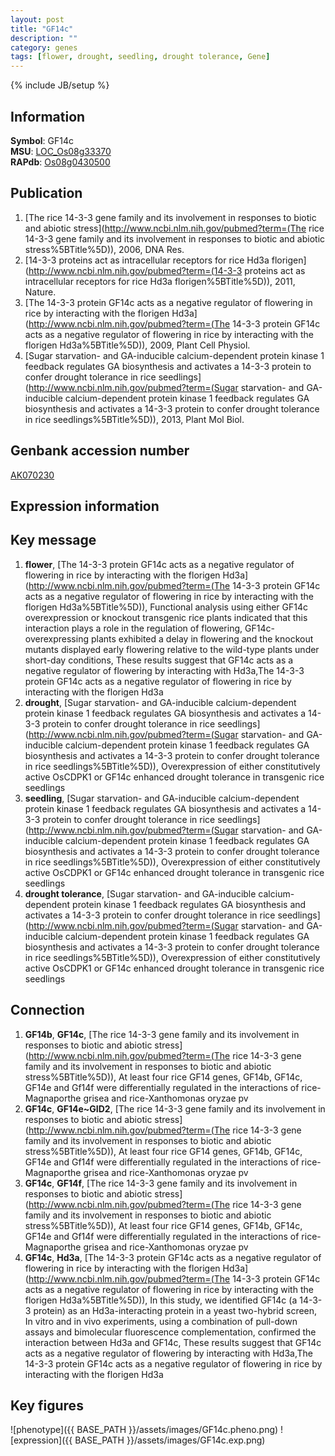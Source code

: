 ```yaml
---
layout: post
title: "GF14c"
description: ""
category: genes
tags: [flower, drought, seedling, drought tolerance, Gene]
---
```

{% include JB/setup %}

## Information
__Symbol__: GF14c  
__MSU__: [LOC_Os08g33370](http://rice.plantbiology.msu.edu/cgi-bin/ORF_infopage.cgi?orf=LOC_Os08g33370)  
__RAPdb__: [Os08g0430500](http://rapdb.dna.affrc.go.jp/viewer/gbrowse_details/irgsp1?name=Os08g0430500)  

## Publication
1. [The rice 14-3-3 gene family and its involvement in responses to biotic and abiotic stress](http://www.ncbi.nlm.nih.gov/pubmed?term=(The rice 14-3-3 gene family and its involvement in responses to biotic and abiotic stress%5BTitle%5D)), 2006, DNA Res.
2. [14-3-3 proteins act as intracellular receptors for rice Hd3a florigen](http://www.ncbi.nlm.nih.gov/pubmed?term=(14-3-3 proteins act as intracellular receptors for rice Hd3a florigen%5BTitle%5D)), 2011, Nature.
3. [The 14-3-3 protein GF14c acts as a negative regulator of flowering in rice by interacting with the florigen Hd3a](http://www.ncbi.nlm.nih.gov/pubmed?term=(The 14-3-3 protein GF14c acts as a negative regulator of flowering in rice by interacting with the florigen Hd3a%5BTitle%5D)), 2009, Plant Cell Physiol.
4. [Sugar starvation- and GA-inducible calcium-dependent protein kinase 1 feedback regulates GA biosynthesis and activates a 14-3-3 protein to confer drought tolerance in rice seedlings](http://www.ncbi.nlm.nih.gov/pubmed?term=(Sugar starvation- and GA-inducible calcium-dependent protein kinase 1 feedback regulates GA biosynthesis and activates a 14-3-3 protein to confer drought tolerance in rice seedlings%5BTitle%5D)), 2013, Plant Mol Biol.

## Genbank accession number
[AK070230](http://www.ncbi.nlm.nih.gov/nuccore/AK070230)

## Expression information

## Key message
1. __flower__, [The 14-3-3 protein GF14c acts as a negative regulator of flowering in rice by interacting with the florigen Hd3a](http://www.ncbi.nlm.nih.gov/pubmed?term=(The 14-3-3 protein GF14c acts as a negative regulator of flowering in rice by interacting with the florigen Hd3a%5BTitle%5D)),  Functional analysis using either GF14c overexpression or knockout transgenic rice plants indicated that this interaction plays a role in the regulation of flowering, GF14c-overexpressing plants exhibited a delay in flowering and the knockout mutants displayed early flowering relative to the wild-type plants under short-day conditions, These results suggest that GF14c acts as a negative regulator of flowering by interacting with Hd3a,The 14-3-3 protein GF14c acts as a negative regulator of flowering in rice by interacting with the florigen Hd3a
2. __drought__, [Sugar starvation- and GA-inducible calcium-dependent protein kinase 1 feedback regulates GA biosynthesis and activates a 14-3-3 protein to confer drought tolerance in rice seedlings](http://www.ncbi.nlm.nih.gov/pubmed?term=(Sugar starvation- and GA-inducible calcium-dependent protein kinase 1 feedback regulates GA biosynthesis and activates a 14-3-3 protein to confer drought tolerance in rice seedlings%5BTitle%5D)),  Overexpression of either constitutively active OsCDPK1 or GF14c enhanced drought tolerance in transgenic rice seedlings
3. __seedling__, [Sugar starvation- and GA-inducible calcium-dependent protein kinase 1 feedback regulates GA biosynthesis and activates a 14-3-3 protein to confer drought tolerance in rice seedlings](http://www.ncbi.nlm.nih.gov/pubmed?term=(Sugar starvation- and GA-inducible calcium-dependent protein kinase 1 feedback regulates GA biosynthesis and activates a 14-3-3 protein to confer drought tolerance in rice seedlings%5BTitle%5D)),  Overexpression of either constitutively active OsCDPK1 or GF14c enhanced drought tolerance in transgenic rice seedlings
4. __drought tolerance__, [Sugar starvation- and GA-inducible calcium-dependent protein kinase 1 feedback regulates GA biosynthesis and activates a 14-3-3 protein to confer drought tolerance in rice seedlings](http://www.ncbi.nlm.nih.gov/pubmed?term=(Sugar starvation- and GA-inducible calcium-dependent protein kinase 1 feedback regulates GA biosynthesis and activates a 14-3-3 protein to confer drought tolerance in rice seedlings%5BTitle%5D)),  Overexpression of either constitutively active OsCDPK1 or GF14c enhanced drought tolerance in transgenic rice seedlings

## Connection
1. __GF14b__, __GF14c__, [The rice 14-3-3 gene family and its involvement in responses to biotic and abiotic stress](http://www.ncbi.nlm.nih.gov/pubmed?term=(The rice 14-3-3 gene family and its involvement in responses to biotic and abiotic stress%5BTitle%5D)),  At least four rice GF14 genes, GF14b, GF14c, GF14e and Gf14f were differentially regulated in the interactions of rice-Magnaporthe grisea and rice-Xanthomonas oryzae pv
2. __GF14c__, __GF14e~GID2__, [The rice 14-3-3 gene family and its involvement in responses to biotic and abiotic stress](http://www.ncbi.nlm.nih.gov/pubmed?term=(The rice 14-3-3 gene family and its involvement in responses to biotic and abiotic stress%5BTitle%5D)),  At least four rice GF14 genes, GF14b, GF14c, GF14e and Gf14f were differentially regulated in the interactions of rice-Magnaporthe grisea and rice-Xanthomonas oryzae pv
3. __GF14c__, __GF14f__, [The rice 14-3-3 gene family and its involvement in responses to biotic and abiotic stress](http://www.ncbi.nlm.nih.gov/pubmed?term=(The rice 14-3-3 gene family and its involvement in responses to biotic and abiotic stress%5BTitle%5D)),  At least four rice GF14 genes, GF14b, GF14c, GF14e and Gf14f were differentially regulated in the interactions of rice-Magnaporthe grisea and rice-Xanthomonas oryzae pv
4. __GF14c__, __Hd3a__, [The 14-3-3 protein GF14c acts as a negative regulator of flowering in rice by interacting with the florigen Hd3a](http://www.ncbi.nlm.nih.gov/pubmed?term=(The 14-3-3 protein GF14c acts as a negative regulator of flowering in rice by interacting with the florigen Hd3a%5BTitle%5D)),  In this study, we identified GF14c (a 14-3-3 protein) as an Hd3a-interacting protein in a yeast two-hybrid screen, In vitro and in vivo experiments, using a combination of pull-down assays and bimolecular fluorescence complementation, confirmed the interaction between Hd3a and GF14c, These results suggest that GF14c acts as a negative regulator of flowering by interacting with Hd3a,The 14-3-3 protein GF14c acts as a negative regulator of flowering in rice by interacting with the florigen Hd3a

## Key figures
![phenotype]({{ BASE_PATH }}/assets/images/GF14c.pheno.png)
![expression]({{ BASE_PATH }}/assets/images/GF14c.exp.png)


